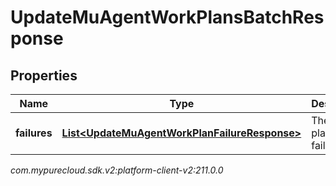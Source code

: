# UpdateMuAgentWorkPlansBatchResponse


## Properties

| Name | Type | Description | Notes |
| ------------ | ------------- | ------------- | ------------- |
| **failures** | [**List&lt;UpdateMuAgentWorkPlanFailureResponse&gt;**](UpdateMuAgentWorkPlanFailureResponse) | The work plan update failures |  |




_com.mypurecloud.sdk.v2:platform-client-v2:211.0.0_
